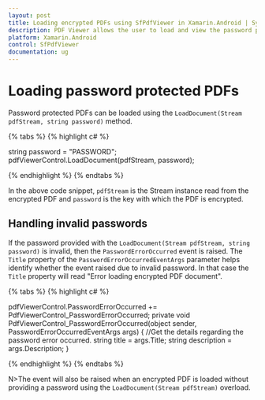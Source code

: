 ```yaml
---
layout: post
title: Loading encrypted PDFs using SfPdfViewer in Xamarin.Android | Syncfusion
description: PDF Viewer allows the user to load and view the password protected PDF documents
platform: Xamarin.Android
control: SfPdfViewer
documentation: ug
---
```


# Loading password protected PDFs

Password protected PDFs can be loaded using the `LoadDocument(Stream pdfStream, string password)` method. 

{% tabs %}
{% highlight c# %}

string password = "PASSWORD";
pdfViewerControl.LoadDocument(pdfStream, password);

{% endhighlight %}
{% endtabs %}

In the above code snippet, `pdfStream` is the Stream instance read from the encrypted PDF and `password` is the key with which the PDF is encrypted. 

## Handling invalid passwords

If the password provided with the `LoadDocument(Stream pdfStream, string password)` is invalid, then the `PasswordErrorOccurred` event is raised. The `Title` property of the `PasswordErrorOccurredEventArgs` parameter helps identify whether the event raised due to invalid password. In that case the `Title` property will read "Error loading encrypted PDF document". 

{% tabs %}
{% highlight c# %}

pdfViewerControl.PasswordErrorOccurred += PdfViewerControl_PasswordErrorOccurred;
private void PdfViewerControl_PasswordErrorOccurred(object sender, PasswordErrorOccurredEventArgs args)
{
	//Get the details regarding the password error occurred. 
    string title = args.Title;
    string description = args.Description;
}

{% endhighlight %}
{% endtabs %}

N>The event will also be raised when an encrypted PDF is loaded without providing a password using the `LoadDocument(Stream pdfStream)` overload.        

